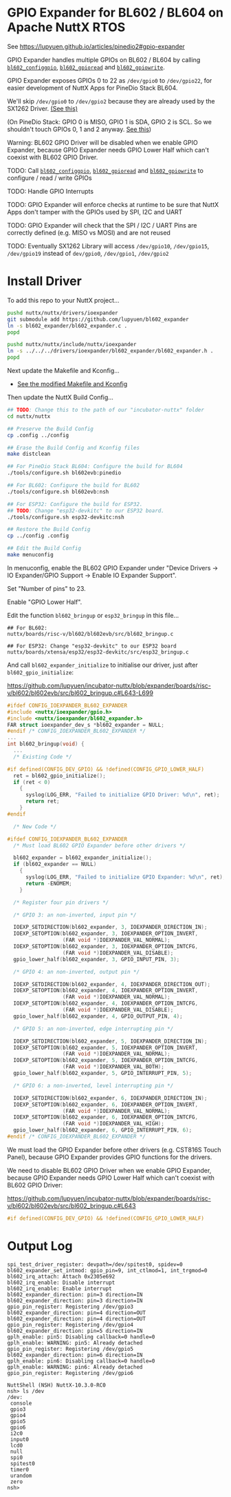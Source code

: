 # GPIO Expander for BL602 / BL604 on Apache NuttX RTOS

See https://lupyuen.github.io/articles/pinedio2#gpio-expander

GPIO Expander handles multiple GPIOs on BL602 / BL604 by calling [`bl602_configgpio`](https://github.com/lupyuen/incubator-nuttx/blob/pinedio/arch/risc-v/src/bl602/bl602_gpio.c#L58-L140), [`bl602_gpioread`](https://github.com/lupyuen/incubator-nuttx/blob/pinedio/arch/risc-v/src/bl602/bl602_gpio.c#L218-L230) and [`bl602_gpiowrite`](https://github.com/lupyuen/incubator-nuttx/blob/pinedio/arch/risc-v/src/bl602/bl602_gpio.c#L197-L216).

GPIO Expander exposes GPIOs 0 to 22 as `/dev/gpio0` to `/dev/gpio22`, for easier development of NuttX Apps for PineDio Stack BL604.

We'll skip `/dev/gpio0` to `/dev/gpio2` because they are already used by the SX1262 Driver. [(See this)](https://lupyuen.github.io/articles/sx1262#gpio-interface)

(On PineDio Stack: GPIO 0 is MISO, GPIO 1 is SDA, GPIO 2 is SCL. So we shouldn't touch GPIOs 0, 1 and 2 anyway. [See this](https://lupyuen.github.io/articles/pinedio2#appendix-gpio-assignment))

Warning: BL602 GPIO Driver will be disabled when we enable GPIO Expander, because GPIO Expander needs GPIO Lower Half which can't coexist with BL602 GPIO Driver.

TODO: Call [`bl602_configgpio`](https://github.com/lupyuen/incubator-nuttx/blob/pinedio/arch/risc-v/src/bl602/bl602_gpio.c#L58-L140), [`bl602_gpioread`](https://github.com/lupyuen/incubator-nuttx/blob/pinedio/arch/risc-v/src/bl602/bl602_gpio.c#L218-L230) and [`bl602_gpiowrite`](https://github.com/lupyuen/incubator-nuttx/blob/pinedio/arch/risc-v/src/bl602/bl602_gpio.c#L197-L216) to configure / read / write GPIOs

TODO: Handle GPIO Interrupts

TODO: GPIO Expander will enforce checks at runtime to be sure that NuttX Apps don't tamper with the GPIOs used by SPI, I2C and UART

TODO: GPIO Expander will check that the SPI / I2C / UART Pins are correctly defined (e.g. MISO vs MOSI) and are not reused

TODO: Eventually SX1262 Library will access `/dev/gpio10`, `/dev/gpio15`, `/dev/gpio19` instead of `dev/gpio0`, `/dev/gpio1`, `/dev/gpio2`

# Install Driver

To add this repo to your NuttX project...

```bash
pushd nuttx/nuttx/drivers/ioexpander
git submodule add https://github.com/lupyuen/bl602_expander
ln -s bl602_expander/bl602_expander.c .
popd

pushd nuttx/nuttx/include/nuttx/ioexpander
ln -s ../../../drivers/ioexpander/bl602_expander/bl602_expander.h .
popd
```
Next update the Makefile and Kconfig...

-   [See the modified Makefile and Kconfig](https://github.com/lupyuen/incubator-nuttx/commit/f72f7d546aa9b458b5cca66d090ac46ea178ca63)

Then update the NuttX Build Config...

```bash
## TODO: Change this to the path of our "incubator-nuttx" folder
cd nuttx/nuttx

## Preserve the Build Config
cp .config ../config

## Erase the Build Config and Kconfig files
make distclean

## For PineDio Stack BL604: Configure the build for BL604
./tools/configure.sh bl602evb:pinedio

## For BL602: Configure the build for BL602
./tools/configure.sh bl602evb:nsh

## For ESP32: Configure the build for ESP32.
## TODO: Change "esp32-devkitc" to our ESP32 board.
./tools/configure.sh esp32-devkitc:nsh

## Restore the Build Config
cp ../config .config

## Edit the Build Config
make menuconfig 
```

In menuconfig, enable the BL602 GPIO Expander under "Device Drivers → IO Expander/GPIO Support → Enable IO Expander Support".

Set "Number of pins" to 23.

Enable "GPIO Lower Half".

Edit the function `bl602_bringup` or `esp32_bringup` in this file...

```text
## For BL602:
nuttx/boards/risc-v/bl602/bl602evb/src/bl602_bringup.c

## For ESP32: Change "esp32-devkitc" to our ESP32 board 
nuttx/boards/xtensa/esp32/esp32-devkitc/src/esp32_bringup.c
```

And call `bl602_expander_initialize` to initialise our driver, just after `bl602_gpio_initialize`:

https://github.com/lupyuen/incubator-nuttx/blob/expander/boards/risc-v/bl602/bl602evb/src/bl602_bringup.c#L643-L699

```c
#ifdef CONFIG_IOEXPANDER_BL602_EXPANDER
#include <nuttx/ioexpander/gpio.h>
#include <nuttx/ioexpander/bl602_expander.h>
FAR struct ioexpander_dev_s *bl602_expander = NULL;
#endif /* CONFIG_IOEXPANDER_BL602_EXPANDER */
...
int bl602_bringup(void) {
  ...
  /* Existing Code */

#if defined(CONFIG_DEV_GPIO) && !defined(CONFIG_GPIO_LOWER_HALF)
  ret = bl602_gpio_initialize();
  if (ret < 0)
    {
      syslog(LOG_ERR, "Failed to initialize GPIO Driver: %d\n", ret);
      return ret;
    }
#endif

  /* New Code */

#ifdef CONFIG_IOEXPANDER_BL602_EXPANDER
  /* Must load BL602 GPIO Expander before other drivers */

  bl602_expander = bl602_expander_initialize();
  if (bl602_expander == NULL)
    {
      syslog(LOG_ERR, "Failed to initialize GPIO Expander: %d\n", ret);
      return -ENOMEM;
    }

  /* Register four pin drivers */

  /* GPIO 3: an non-inverted, input pin */

  IOEXP_SETDIRECTION(bl602_expander, 3, IOEXPANDER_DIRECTION_IN);
  IOEXP_SETOPTION(bl602_expander, 3, IOEXPANDER_OPTION_INVERT,
                  (FAR void *)IOEXPANDER_VAL_NORMAL);
  IOEXP_SETOPTION(bl602_expander, 3, IOEXPANDER_OPTION_INTCFG,
                  (FAR void *)IOEXPANDER_VAL_DISABLE);
  gpio_lower_half(bl602_expander, 3, GPIO_INPUT_PIN, 3);

  /* GPIO 4: an non-inverted, output pin */

  IOEXP_SETDIRECTION(bl602_expander, 4, IOEXPANDER_DIRECTION_OUT);
  IOEXP_SETOPTION(bl602_expander, 4, IOEXPANDER_OPTION_INVERT,
                  (FAR void *)IOEXPANDER_VAL_NORMAL);
  IOEXP_SETOPTION(bl602_expander, 4, IOEXPANDER_OPTION_INTCFG,
                  (FAR void *)IOEXPANDER_VAL_DISABLE);
  gpio_lower_half(bl602_expander, 4, GPIO_OUTPUT_PIN, 4);

  /* GPIO 5: an non-inverted, edge interrupting pin */

  IOEXP_SETDIRECTION(bl602_expander, 5, IOEXPANDER_DIRECTION_IN);
  IOEXP_SETOPTION(bl602_expander, 5, IOEXPANDER_OPTION_INVERT,
                  (FAR void *)IOEXPANDER_VAL_NORMAL);
  IOEXP_SETOPTION(bl602_expander, 5, IOEXPANDER_OPTION_INTCFG,
                  (FAR void *)IOEXPANDER_VAL_BOTH);
  gpio_lower_half(bl602_expander, 5, GPIO_INTERRUPT_PIN, 5);

  /* GPIO 6: a non-inverted, level interrupting pin */

  IOEXP_SETDIRECTION(bl602_expander, 6, IOEXPANDER_DIRECTION_IN);
  IOEXP_SETOPTION(bl602_expander, 6, IOEXPANDER_OPTION_INVERT,
                  (FAR void *)IOEXPANDER_VAL_NORMAL);
  IOEXP_SETOPTION(bl602_expander, 6, IOEXPANDER_OPTION_INTCFG,
                  (FAR void *)IOEXPANDER_VAL_HIGH);
  gpio_lower_half(bl602_expander, 6, GPIO_INTERRUPT_PIN, 6);
#endif /* CONFIG_IOEXPANDER_BL602_EXPANDER */
```

We must load the GPIO Expander before other drivers (e.g. CST816S Touch Panel), because GPIO Expander provides GPIO functions for the drivers.

We need to disable BL602 GPIO Driver when we enable GPIO Expander, because GPIO Expander needs GPIO Lower Half which can't coexist with BL602 GPIO Driver:

https://github.com/lupyuen/incubator-nuttx/blob/expander/boards/risc-v/bl602/bl602evb/src/bl602_bringup.c#L643

```c
#if defined(CONFIG_DEV_GPIO) && !defined(CONFIG_GPIO_LOWER_HALF)
```

# Output Log

```text
spi_test_driver_register: devpath=/dev/spitest0, spidev=0
bl602_expander_set_intmod: gpio_pin=9, int_ctlmod=1, int_trgmod=0
bl602_irq_attach: Attach 0x2305e692
bl602_irq_enable: Disable interrupt
bl602_irq_enable: Enable interrupt
bl602_expander_direction: pin=3 direction=IN
bl602_expander_direction: pin=3 direction=IN
gpio_pin_register: Registering /dev/gpio3
bl602_expander_direction: pin=4 direction=OUT
bl602_expander_direction: pin=4 direction=OUT
gpio_pin_register: Registering /dev/gpio4
bl602_expander_direction: pin=5 direction=IN
gplh_enable: pin5: Disabling callback=0 handle=0
gplh_enable: WARNING: pin5: Already detached
gpio_pin_register: Registering /dev/gpio5
bl602_expander_direction: pin=6 direction=IN
gplh_enable: pin6: Disabling callback=0 handle=0
gplh_enable: WARNING: pin6: Already detached
gpio_pin_register: Registering /dev/gpio6

NuttShell (NSH) NuttX-10.3.0-RC0
nsh> ls /dev
/dev:
 console
 gpio3
 gpio4
 gpio5
 gpio6
 i2c0
 input0
 lcd0
 null
 spi0
 spitest0
 timer0
 urandom
 zero
nsh>
```
